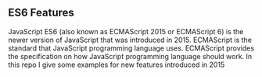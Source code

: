 ## ES6 Features

JavaScript ES6 (also known as ECMAScript 2015 or ECMAScript 6) is the newer version of JavaScript that was introduced in 2015. ECMAScript is the standard that JavaScript programming language uses. ECMAScript provides the specification on how JavaScript programming language should work. In this repo I give some examples for new features introduced in 2015
